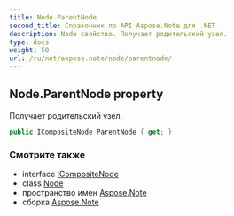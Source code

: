 ```yaml
---
title: Node.ParentNode
second_title: Справочник по API Aspose.Note для .NET
description: Node свойство. Получает родительский узел.
type: docs
weight: 50
url: /ru/net/aspose.note/node/parentnode/
---
```

## Node.ParentNode property

Получает родительский узел.

```csharp
public ICompositeNode ParentNode { get; }
```

### Смотрите также

* interface [ICompositeNode](../../icompositenode/)
* class [Node](../)
* пространство имен [Aspose.Note](../../node/)
* сборка [Aspose.Note](../../../)


